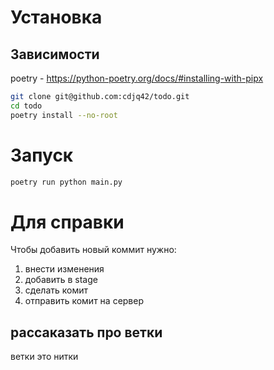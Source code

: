 # Установка

## Зависимости
poetry - https://python-poetry.org/docs/#installing-with-pipx

```bash
git clone git@github.com:cdjq42/todo.git
cd todo
poetry install --no-root
```


# Запуск
```bash
poetry run python main.py
```

# Для справки
Чтобы добавить новый коммит нужно:
1. внести изменения
2. добавить в stage
3. сделать комит
4. отправить комит на сервер

## рассаказать про ветки
ветки это нитки

